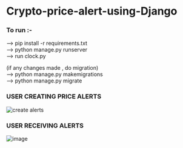 ﻿# Crypto-price-alert-using-Django

 ### To run :-
 --> pip install -r requirements.txt <br/>
 --> python manage.py runserver <br/>
 --> run clock.py <br/>

 (if any changes made , do migration) <br/>
 --> python manage.py makemigrations <br/>
 --> python manage.py migrate <br/>

### USER CREATING PRICE ALERTS 
 ![create alerts](https://github.com/user-attachments/assets/065e8528-e2f0-4f5d-9ced-0322932d0f2f)

### USER RECEIVING ALERTS
![image](https://github.com/user-attachments/assets/5c9da857-f65d-45e8-927b-2801dbfa9723)
